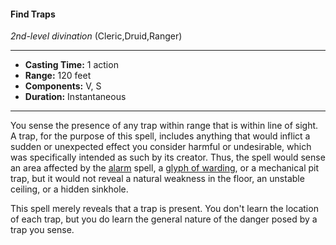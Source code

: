 #### Find Traps
*2nd-level divination* (Cleric,Druid,Ranger)
___
- **Casting Time:** 1 action
- **Range:** 120 feet
- **Components:** V, S
- **Duration:** Instantaneous
---
You sense the presence of any trap within range that is within line of sight. A trap, for the purpose of this spell, includes anything that would inflict a sudden or unexpected effect you consider harmful or undesirable, which was specifically intended as such by its creator. Thus, the spell would sense an area affected by the [alarm](./alarm.md) spell, a [glyph of warding](./glyph-of-warding.md), or a mechanical pit trap, but it would not reveal a natural weakness in the floor, an unstable ceiling, or a hidden sinkhole.

This spell merely reveals that a trap is present. You don't learn the location of each trap, but you do learn the general nature of the danger posed by a trap you sense.